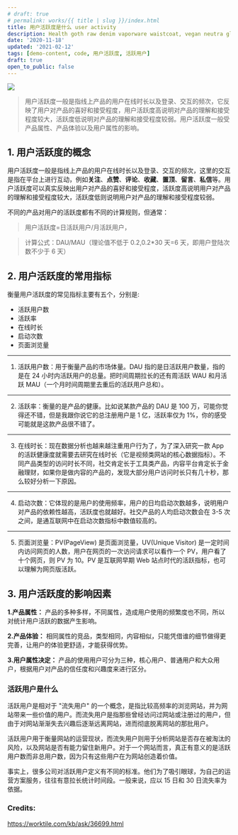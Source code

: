 ```yaml
---
# draft: true
# permalink: works/{{ title | slug }}/index.html
title: 用户活跃度是什么 user activity
description: Health goth raw denim vaporware waistcoat, vegan neutra glossier. Cronut chartreuse tbh meh schlitz. Snackwave lumbersexual pinterest narwhal.
date: '2020-11-18'
updated: '2021-02-12'
tags: [demo-content, code, 用户活跃度, 活跃用户]
draft: true
open_to_public: false
---
```


![](/images/works/helloworld.avif)

> 用户活跃度一般是指线上产品的用户在线时长以及登录、交互的频次，它反映了用户对产品的喜好和接受程度，用户活跃度高说明对产品的理解和接受程度较大，活跃度低说明对产品的理解和接受程度较弱。用户活跃度一般受产品属性、产品体验以及用户属性的影响。

## 1. 用户活跃度的概念

用户活跃度一般是指线上产品的用户在线时长以及登录、交互的频次，这里的交互是指在平台上进行互动，例如**关注**、**点赞**、**评论**、**收藏**、**置顶**、**留言**、**私信**等。用户活跃度可以真实反映出用户对产品的喜好和接受程度，活跃度高说明用户对产品的理解和接受程度较大，活跃度低则说明用户对产品的理解和接受程度较弱。

不同的产品对用户的活跃度都有不同的计算规则，但通常：

> 用户活跃度=日活跃用户/月活跃用户，

> 计算公式：DAU/MAU（理论值不低于 0.2,0.2\*30 天=6 天，即用户登陆次数不少于 6 天）

## 2. 用户活跃度的常用指标

衡量用户活跃度的常见指标主要有五个，分别是:

- 活跃用户数
- 活跃率
- 在线时长
- 启动次数
- 页面浏览量

---

1. 活跃用户数：用于衡量产品的市场体量。DAU 指的是日活跃用户数量，指的是在 24 小时内活跃用户的总量。把时间周期拉长的还有周活跃 WAU 和月活跃 MAU（一个月时间周期里去重后的活跃用户总和）。

---

2. 活跃率：衡量的是产品的健康。比如说某款产品的 DAU 是 100 万，可能你觉得还不错，但是我跟你说它的总注册用户是 1 亿，活跃率仅为 1%，你的感受可能就是这款产品很不错了。

---

3. 在线时长：现在数据分析也越来越注重用户行为了，为了深入研究一款 App 的活跃健康度就需要去研究在线时长（它是视频类网站的核心数据指标）。不同产品类型的访问时长不同，社交肯定长于工具类产品，内容平台肯定长于金融理财，如果你是做内容的产品的，发现大部分用户访问时长只有几十秒，那么较好分析一下原因。

---

4. 启动次数：它体现的是用户的使用频率，用户的日均启动次数越多，说明用户对产品的依赖性越高，活跃度也就越好。社交产品的人均启动次数会在 3-5 次之间，是通互联网中在启动次数指标中数值较高的。

---

5. 页面浏览量：PV(PageView) 是页面浏览量，UV(Unique Visitor) 是一定时间内访问网页的人数，用户在网页的一次访问请求可以看作一个 PV，用户看了十个网页，则 PV 为 10。PV 是互联网早期 Web 站点时代的活跃指标，也可以理解为网页版活跃。

## 3. 用户活跃度的影响因素

<div class="horizontal-spacer"></div>

**1.产品属性：** 产品的多种多样，不同属性，造成用户使用的频繁度也不同，所以对统计用户活跃的数据产生影响。

**2.产品体验：** 相同属性的竞品，类型相同，内容相似，只能凭借谁的细节做得更完善，让用户的体验更舒适，才能获得优势。

**3.用户属性决定：** 产品的使用用户可分为三种，核心用户、普通用户和大众用户，根据用户对产品的信任度和兴趣度来进行区分。

### 活跃用户是什么

活跃用户是相对于 "流失用户" 的一个概念，是指比较高频率的浏览网站，并为网站带来一些价值的用户。而流失用户是指那些曾经访问过网站或注册过的用户，但由于对网站渐渐失去兴趣后逐渐远离网站，进而彻底脱离网站的那批用户。

活跃用户用于衡量网站的运营现状，而流失用户则用于分析网站是否存在被淘汰的风险，以及网站是否有能力留住新用户。对于一个网站而言，真正有意义的是活跃用户数而非总用户数，因为只有这些用户在为网站创造着价值。

事实上，很多公司对活跃用户定义有不同的标准。他们为了吸引眼球，为自己的运营方案服务，往往有意拉长统计时间段。一般来说，应以 15 日和 30 日流失率为依据。

### Credits:

https://worktile.com/kb/ask/36699.html
